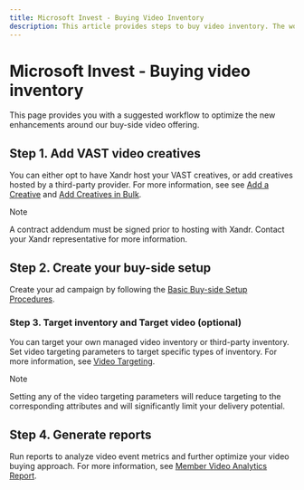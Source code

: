 ```yaml
---
title: Microsoft Invest - Buying Video Inventory
description: This article provides steps to buy video inventory. The workflow helps optimize the enhancements around the buy-side video offering.
---
```


# Microsoft Invest - Buying video inventory

This page provides you with a suggested workflow to optimize the new enhancements around our buy-side video offering.

## Step 1. Add VAST video creatives

You can either opt to have Xandr host your VAST creatives, or add creatives hosted by a third-party provider. For more
information, see  see [Add a Creative](./add-a-creative.md) and [Add Creatives in Bulk](add-creatives-in-bulk.md).

> [!NOTE]
> A contract addendum must be signed prior to hosting with Xandr. Contact your Xandr representative for more information.

## Step 2. Create your buy-side setup

Create your ad campaign by following the [Basic Buy-side Setup Procedures](basic-buy-side-setup-procedures.md).

### Step 3. Target inventory and Target video (optional)

You can target your own managed video inventory or third-party inventory. Set video targeting parameters to target specific types of inventory. For more information, see [Video Targeting](video-targeting.md).

> [!NOTE]
> Setting any of the video targeting parameters will reduce targeting to the corresponding attributes and will significantly limit your delivery potential.

## Step 4. Generate reports

Run reports to analyze video event metrics and further optimize your video buying approach. For more information, see [Member Video Analytics Report](network-video-analytics-report.md).

